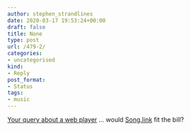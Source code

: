 ```yaml
---
author: stephen_strandlines
date: 2020-03-17 19:53:24+00:00
draft: false
title: None
type: post
url: /479-2/
categories:
- uncategorised
kind:
- Reply
post_format:
- Status
tags:
- music
---
```


[Your query about a web player](https://doubleloop.net/2020/03/17/6623/#respond) ... would [Song.link](http://odesli.co/) fit the bill?
